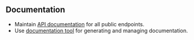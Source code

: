 ## Documentation

- Maintain [API documentation](#) for all public endpoints.
- Use [documentation tool](#) for generating and managing documentation.
